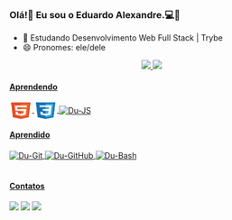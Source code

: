 ### Olá!👋 Eu sou o Eduardo Alexandre.💻📖
- 🌱 Estudando Desenvolvimento Web Full Stack | Trybe
- 😄 Pronomes: ele/dele
<div align="center">
  <a href="https://github.com/DuAlexandre">
  <img height="165em" src="https://github-readme-stats.vercel.app/api?username=DuAlexandre&show_icons=true&theme=graywhite&include_all_commits=true&count_private=true"/>
  <img height="165em" src="https://github-readme-stats.vercel.app/api/top-langs/?username=DuAlexandre&layout=compact&langs_count=7&theme=graywhite"/>
</div>
  <h4>Aprendendo</h4>
<div style="display: inline_block">
  <img align="center" alt="Du-HTML" height="30" width="40" src="https://raw.githubusercontent.com/devicons/devicon/master/icons/html5/html5-original.svg">
  <img align="center" alt="Du-CSS" height="30" width="40" src="https://raw.githubusercontent.com/devicons/devicon/master/icons/css3/css3-original.svg">
  <img align="center" alt="Du-JS" height="30" width="40" src="https://cdn.jsdelivr.net/gh/devicons/devicon/icons/javascript/javascript-original.svg">
  <h4>Aprendido</h4>
  <img align="center" alt="Du-Git" height="30" width="40" src="https://cdn.jsdelivr.net/gh/devicons/devicon/icons/git/git-original.svg">
  <img align="center" alt="Du-GitHub" height="30" width="40" src="https://cdn.jsdelivr.net/gh/devicons/devicon/icons/github/github-original.svg">
  <img align="center" alt="Du-Bash" height="30" width="40" src="https://cdn.jsdelivr.net/gh/devicons/devicon/icons/bash/bash-plain.svg">
</div>
<br>
  <h4>Contatos</h4>
 <div> 
   <a href="https://www.linkedin.com/in/eduardo-alexandre025" target="_blank"><img src="https://img.shields.io/badge/-LinkedIn-%230077B5?style=for-the-badge&logo=linkedin&logoColor=white" target="_blank"></a>
   <a href = "mailto:luis.edu.alex@gmail.com"><img src="https://img.shields.io/badge/-Gmail-%23333?style=for-the-badge&logo=gmail&logoColor=white" target="_blank"></a>
  <a href="https://www.instagram.com/luis.edu.alex/" target="_blank"><img src="https://img.shields.io/badge/-Instagram-%23E4405F?style=for-the-badge&logo=instagram&logoColor=white" ></a>
</div>
  
